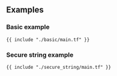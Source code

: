 ## Examples

### Basic example
```hcl
{{ include "./basic/main.tf" }}
```

### Secure string example
```hcl
{{ include "./secure_string/main.tf" }}
```
